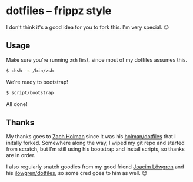 # dotfiles – frippz style

I don't think it's a good idea for you to fork this. I'm very special. 😉

## Usage

Make sure you're running `zsh` first, since most of my dotfiles assumes this.

```zsh
$ chsh -s /bin/zsh
```

We're ready to bootstrap!

```zsh
$ script/bootstrap
```

All done!

## Thanks

My thanks goes to [Zach Holman](https://github.com/holman) since it was his [holman/dotfiles](https://github.com/holman/dotfiles) that I initally forked. Somewhere along the way, I wiped my git repo and started from scratch, but I'm still using his bootstrap and install scripts, so thanks are in order.

I also regularly snatch goodies from my good friend [Joacim Löwgren](https://github.com/jlowgren) and his [jlowgren/dotfiles](https://github.com/jlowgren/dotfiles), so some cred goes to him as well. 😊
